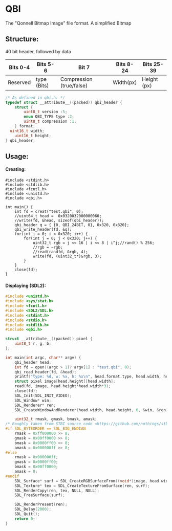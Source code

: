 # QBI
The "Qonnell Bitmap Image" file format. A simplified Bitmap

## Structure:
40 bit header, followed by data

| Bits 0-4 | Bits 5-6 | Bit 7 | Bits 8-24 | Bits 25-39 |
| -------- | -------- | ------| --------- | ---------- |
| Reserved  | type (Bits) |  Compression (true/false) | Width(px) | Height (px) |

```c
/* As defined in qbi.h: */
typedef struct __attribute__((packed)) qbi_header {
	struct {
		uint8_t version :5;
		enum QBI_TYPE type :2;
		uint8_t compression :1;
	} format;
  uint16_t width;
	uint16_t height;
} qbi_header;
```

## Usage:
#### Creating:
```
#include <stdint.h>
#include <stdlib.h>
#include <fcntl.h>
#include <unistd.h>
#include <qbi.h>

int main() {
	int fd = creat("test.qbi", 0);
	//uint64_t head =  0x0320032000000060;
	//write(fd, &head, sizeof(qbi_header));
	qbi_header q = { {0, QBI_24BIT, 0}, 0x320, 0x320};
	qbi_write_header(fd, &q);
	for(int i = 0; i < 0x320; i++) {
		for(int j = 0; j < 0x320; j++) {
			uint32_t rgb = j << 16 | i << 8 | i^j;//rand() % 256;
			//rgb = ~rgb;
			//read(randfd, &rgb, 4);
			write(fd, (uint32_t*)&rgb, 3);
		}
	}
	close(fd);
}
```

#### Displaying (SDL2):
```c
#include <unistd.h>
#include <sys/stat.h>
#include <fcntl.h>
#include <SDL2/SDL.h>
#include <stdint.h>
#include <stdio.h>
#include <stdlib.h>
#include <qbi.h>

struct __attribute__((packed)) pixel {
	uint8_t r, g, b;
};

int main(int argc, char** argv) {
	qbi_header head;
	int fd = open((argc > 1)? argv[1] : "test.qbi", 0);
	qbi_read_header(fd, &head);
	printf("type: %d, w: %x, h: %x\n", head.format.type, head.width, head.height);
	struct pixel image[head.height][head.width];
	read(fd, image, head.height*head.width*3);
	close(fd);
	SDL_Init(SDL_INIT_VIDEO);
	SDL_Window* win;
	SDL_Renderer* ren;
	SDL_CreateWindowAndRenderer(head.width, head.height, 0, &win, &ren);

	uint32_t rmask, gmask, bmask, amask;
/* Roughly taken from STBI source code <https://github.com/nothings/stb> */
#if SDL_BYTEORDER == SDL_BIG_ENDIAN
	rmask = 0xff000000 >> 8;
	gmask = 0x00ff0000 >> 8;
	bmask = 0x0000ff00 >> 8;
	amask = 0x000000ff >> 8;
#else
	rmask = 0x000000ff;
	gmask = 0x0000ff00;
	bmask = 0x00ff0000;
	amask = 0;
#endif
	SDL_Surface* surf = SDL_CreateRGBSurfaceFrom((void*)image, head.width, head.height, 24, 3*head.width, rmask, gmask, bmask, amask);
	SDL_Texture* tex = SDL_CreateTextureFromSurface(ren, surf);
	SDL_RenderCopy(ren, tex, NULL, NULL);
	SDL_FreeSurface(surf);

	SDL_RenderPresent(ren);
	SDL_Delay(2000);
	SDL_Quit();
	return 0;
}
```
